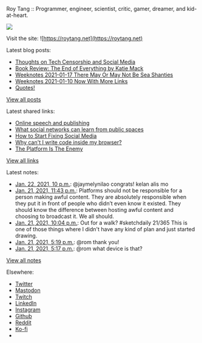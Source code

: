 Roy Tang :: Programmer, engineer, scientist, critic, gamer, dreamer, and kid-at-heart.

![](https://roytang.net/static/img/profile.jpg)

Visit the site: ![https://roytang.net](https://roytang.net)

Latest blog posts:

- [Thoughts on Tech Censorship and Social Media](https://roytang.net/2021/01/tech-censorship/)
- [Book Review: The End of Everything by Katie Mack](https://roytang.net/2021/01/end-of-everything/)
- [Weeknotes 2021-01-17 There May Or May Not Be Sea Shanties](https://roytang.net/2021/01/weeknotes-2021-01-17/)
- [Weeknotes 2021-01-10 Now With More Links](https://roytang.net/2021/01/weeknotes-2021-01-10/)
- [Quotes!](https://roytang.net/2021/01/quotes/)

[View all posts](https://roytang.net/blog)

Latest shared links:

- [Online speech and publishing](https://roytang.net/2021/01/online-speech-and-publishing/)
- [What social networks can learn from public spaces](https://roytang.net/2021/01/what-social-networks-can-learn-from-public-spaces/)
- [How to Start Fixing Social Media](https://roytang.net/2021/01/how-to-start-fixing-social-media/)
- [Why can&#x27;t I write code inside my browser?](https://roytang.net/2021/01/why-cant-i-write-code-inside-my-browser/)
- [The Platform Is The Enemy](https://roytang.net/2021/01/the-platform-is-the-enemy/)

[View all links](https://roytang.net/links)

Latest notes:

- [Jan. 22, 2021, 10 p.m.](https://roytang.net/2021/01/1352617235739623424/): @jaymelynilao congrats! kelan alis mo
- [Jan. 21, 2021, 11:43 p.m.](https://roytang.net/2021/01/1352280628490747906/): Platforms should not be responsible for a person making awful content. They are absolutely responsible when they put it in front of people who didn’t even know it existed. They should know the difference between hosting awful content and choosing to broadcast it. We all should.
- [Jan. 21, 2021, 10:04 p.m.](https://roytang.net/2021/01/1352255863466049540/): Out for a walk? #sketchdaily 21/365 This is one of those things where I didn&#x27;t have any kind of plan and just started drawing.
- [Jan. 21, 2021, 5:19 p.m.](https://roytang.net/2021/01/1352184058369871874/): @rom thank you!
- [Jan. 21, 2021, 5:17 p.m.](https://roytang.net/2021/01/1352183495053852672/): @rom what device is that?

[View all notes](https://roytang.net/notes)

Elsewhere:

- [Twitter](https://twitter.com/roytang)
- [Mastodon](https://mastodon.technology/@roytang)
- [Twitch](https://twitch.tv/twitchyroy)
- [LinkedIn](https://www.linkedin.com/in/roytang)
- [Instagram](https://instagram.com/roytang0400)
- [Github](https://github.com/roytang)
- [Reddit](https://reddit.com/u/hungryroy)
- [Ko-fi](https://ko-fi.com/roytang)
- [](mailto:hello@roytang.net)